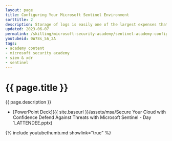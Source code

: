 ```yaml
---
layout: page
title: Configuring Your Microsoft Sentinel Environment
sorttitle: 2
description: Storage of logs is easily one of the largest expenses that you will encounter in your SIEM environment. In this session, explore the different options available for Microsoft Sentinel log ingestion, identify when you should use each type, and learn about the Analytics Rules you can use to query log repositories.
updated: 2023-06-07
permalink: /skilling/microsoft-security-academy/sentinel-academy-configure
youtubeid: 0W78s_5A_2A
tags: 
- academy content
- microsoft security academy
- siem & xdr
- sentinel
---
```


# {{ page.title }}

{{ page.description }}

* [PowerPoint Deck]({{ site.baseurl }}/assets/msa/Secure Your Cloud with Confidence Defend Against Threats with Microsoft Sentinel - Day 1_ATTENDEE.pptx)

{% include youtubethumb.md showlink="true" %}